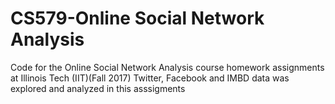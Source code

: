# CS579-Online Social Network Analysis
Code for the Online Social Network Analysis course homework assignments at Illinois Tech (IIT)(Fall 2017)
Twitter, Facebook and IMBD data was explored and analyzed in this asssigments
